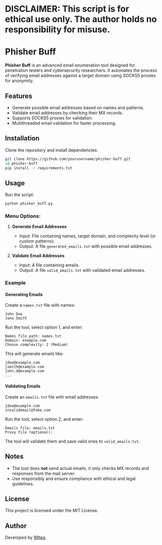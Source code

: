 # DISCLAIMER: This script is for ethical use only. The author holds no responsibility for misuse.


# Phisher Buff

**Phisher Buff** is an advanced email enumeration tool designed for penetration testers and cybersecurity researchers. It automates the process of verifying email addresses against a target domain using SOCKS5 proxies for anonymity.


## Features

- Generate possible email addresses based on names and patterns.
- Validate email addresses by checking their MX records.
- Supports SOCKS5 proxies for validation.
- Multithreaded email validation for faster processing.

## Installation

Clone the repository and install dependencies:

```bash
git clone https://github.com/yourusername/phisher-buff.git
cd phisher-buff
pip install -r requirements.txt
```

## Usage

Run the script:

```bash
python phisher_buff.py
```

### Menu Options:

1. **Generate Email Addresses**
   - Input: File containing names, target domain, and complexity level (or custom patterns).
   - Output: A file `generated_emails.txt` with possible email addresses.

2. **Validate Email Addresses**
   - Input: A file containing emails.
   - Output: A file `valid_emails.txt` with validated email addresses.

### Example

#### Generating Emails

Create a `names.txt` file with names:
```
John Doe
Jane Smith
```

Run the tool, select option 1, and enter:
```
Names file path: names.txt
Domain: example.com
Choose complexity: 2 (Medium)
```
This will generate emails like:
```
jdoe@example.com
jsmith@example.com
john.d@example.com
...
```

#### Validating Emails

Create an `emails.txt` file with email addresses:
```
jdoe@example.com
invalidemail@fake.com
```

Run the tool, select option 2, and enter:
```
Emails file: emails.txt
Proxy file (optional):
```
The tool will validate them and save valid ones to `valid_emails.txt`.

## Notes

- The tool does **not** send actual emails, it only checks MX records and responses from the mail server.
- Use responsibly and ensure compliance with ethical and legal guidelines.

## License

This project is licensed under the MIT License.

## Author

Developed by [99tea](https://github.com/yourusername).

